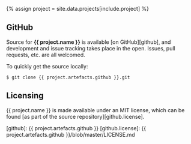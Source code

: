 {% assign project = site.data.projects[include.project] %}

## GitHub

Source for __{{ project.name }}__ is available [on GitHub][github], and development and issue tracking takes place in the open. Issues, pull requests, etc. are all welcomed.

To quickly get the source locally:

```shell
$ git clone {{ project.artefacts.github }}.git
```

## Licensing

{{ project.name }} is made available under an MIT license, which can be found [as part of the source repository][github.license].

[github]: {{ project.artefacts.github }}
[github.license]: {{ project.artefacts.github }}/blob/master/LICENSE.md
